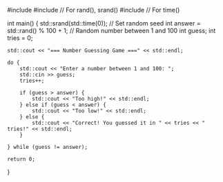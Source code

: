#include <iostream>
#include <cstdlib> // For rand(), srand()
#include <ctime>   // For time()

int main() {
    std::srand(std::time(0)); // Set random seed
    int answer = std::rand() % 100 + 1; // Random number between 1 and 100
    int guess;
    int tries = 0;

    std::cout << "=== Number Guessing Game ===" << std::endl;

    do {
        std::cout << "Enter a number between 1 and 100: ";
        std::cin >> guess;
        tries++;

        if (guess > answer) {
            std::cout << "Too high!" << std::endl;
        } else if (guess < answer) {
            std::cout << "Too low!" << std::endl;
        } else {
            std::cout << "Correct! You guessed it in " << tries << " tries!" << std::endl;
        }

    } while (guess != answer);

    return 0;
}
